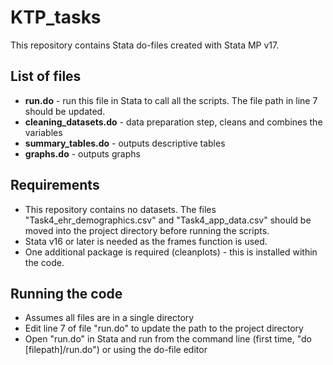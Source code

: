 # KTP_tasks

This repository contains Stata do-files created with Stata MP v17.

## List of files
* **run.do** - run this file in Stata to call all the scripts. The file path in line 7 should be updated.
* **cleaning_datasets.do** - data preparation step, cleans and combines the variables
* **summary_tables.do** - outputs descriptive tables
* **graphs.do** - outputs graphs

## Requirements
* This repository contains no datasets. The files "Task4_ehr_demographics.csv" and "Task4_app_data.csv" should be moved into the project directory before running the scripts.
* Stata v16 or later is needed as the frames function is used.
* One additional package is required (cleanplots) - this is installed within the code.

## Running the code
* Assumes all files are in a single directory
* Edit line 7 of file "run.do" to update the path to the project directory
* Open "run.do" in Stata and run from the command line (first time, "do [filepath]/run.do") or using the do-file editor





